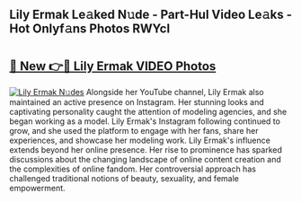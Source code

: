 ## Lily Ermak Le𝚊ked N𝚞de - Part-Hul Video Le𝚊ks - Hot Onlyf𝚊ns Photos RWYcl

# <h2><a href="http://ac32982.deff.icu/?id=Lily+Ermak">🔗 New 👉🔴 Lily Ermak VIDEO Photos</a></h2>

[![Lily Ermak N𝚞des](https://i.imgur.com/rIISA9y.gif)](http://ac32982.deff.icu/?id=Lily+Ermak)
Alongside her YouTube channel, Lily Ermak also maintained an active presence on Instagram. Her stunning looks and captivating personality caught the attention of modeling agencies, and she began working as a model. Lily Ermak's Instagram following continued to grow, and she used the platform to engage with her fans, share her experiences, and showcase her modeling work. Lily Ermak's influence extends beyond her online presence. Her rise to prominence has sparked discussions about the changing landscape of online content creation and the complexities of online fandom. Her controversial approach has challenged traditional notions of beauty, sexuality, and female empowerment.
